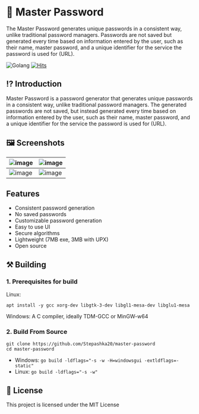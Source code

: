 # 🔑 Master Password
The Master Password generates unique passwords in a consistent way, unlike traditional password managers. Passwords are not saved but generated every time based on information entered by the user, such as their name, master password, and a unique identifier for the service the password is used for (URL). 

![Golang](https://img.shields.io/badge/language-Go-blue) [![Hits](https://hits.seeyoufarm.com/api/count/incr/badge.svg?url=https%3A%2F%2Fgithub.com%2FStepashka20%2Fmaster-password&count_bg=%2379C83D&title_bg=%23555555&icon=&icon_color=%23E7E7E7&title=hits&edge_flat=false)](https://hits.seeyoufarm.com)

## ⁉ Introduction

Master Password is a password generator that generates unique passwords in a consistent way, unlike traditional password managers. The generated passwords are not saved, but instead generated every time based on information entered by the user, such as their name, master password, and a unique identifier for the service the password is used for (URL).

## 🖼️ Screenshots
 
| ![image](https://user-images.githubusercontent.com/40739871/217006677-89c70913-e249-4f30-86b3-5e34a9bd9bf3.png) | ![image](https://user-images.githubusercontent.com/40739871/217001331-7889cf84-8c72-409e-a169-79b8d0de1df8.png) |
| --- | --- |
| ![image](https://user-images.githubusercontent.com/40739871/217007026-afc65bb7-568e-4404-9fc6-f2a4983b9a88.png) | ![image](https://user-images.githubusercontent.com/40739871/217007130-25aeb37c-c13c-4e18-9e52-fae12e050490.png) |


## Features

- Consistent password generation
- No saved passwords
- Customizable password generation
- Easy to use UI
- Secure algorithms
- Lightweight (7MB exe, 3MB with UPX)
- Open source

## ⚒ Building
### 1. Prerequisites for build
Linux: 
```
apt install -y gcc xorg-dev libgtk-3-dev libgl1-mesa-dev libglu1-mesa
```
Windows: A C compiler, ideally TDM-GCC or MinGW-w64

### 2. Build From Source
```
git clone https://github.com/Stepashka20/master-password
cd master-password
```

- Windows: `go build -ldflags="-s -w -H=windowsgui -extldflags=-static"`
- Linux: `go build -ldflags="-s -w"`

## 📁 License
This project is licensed under the MIT License
